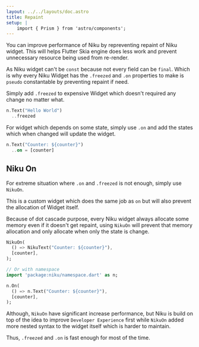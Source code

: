 ```yaml
---
layout: ../../layouts/doc.astro
title: Repaint
setup: |
    import { Prism } from 'astro/components';
---
```


You can improve performance of Niku by repreventing repaint of Niku widget.
This will helps Flutter Skia engine does less work and prevent unnecessary resource being used from re-render.

As Niku widget can't be `const` because not every field can be `final`.
Which is why every Niku Widget has the `.freezed` and `.on` properties to make is `pseudo` constantable by preventing repaint if need.

Simply add `.freezed` to expensive Widget which doesn't required any change no matter what.
```dart
n.Text("Hello World")
  ..freezed
```

For widget which depends on some state, simply use `.on` and add the states which when changed will update the widget.
```dart
n.Text("Counter: ${counter}")
  ..on = [counter]
```

## Niku On
For extreme situation where `.on` and `.freezed` is not enough, simply use `NikuOn`.

This is a custom widget which does the same job as `on` but will also prevent the allocation of Widget itself.

Because of dot cascade purpose, every Niku widget always allocate some memory even if it doesn't get repaint, using `NikuOn` will prevent that memory allocation and only allocate when only the state is change.

```dart
NikuOn(
  () => NikuText("Counter: ${counter}"), 
  [counter],
);

// Or with namespace
import 'package:niku/namespace.dart' as n;

n.On(
  () => n.Text("Counter: ${counter}"), 
  [counter],
);
```

Although, `NikuOn` have significant increase performance, but Niku is build on top of the idea to improve `Developer Experience` first while `NikuOn` added more nested syntax to the widget itself which is harder to maintain.

Thus, `.freezed` and `.on` is fast enough for most of the time.
